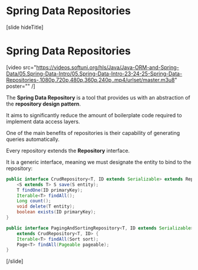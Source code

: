 # Spring Data Repositories

[slide hideTitle]

# Spring Data Repositories

[video src="https://videos.softuni.org/hls/Java/Java-ORM-and-Spring-Data/05.Spring-Data-Intro/05.Spring-Data-Intro-23-24-25-Spring-Data-Repositories-,1080p,720p,480p,360p,240p,.mp4/urlset/master.m3u8" poster="" /]

The **Spring Data Repository** is a tool that provides us with an abstraction of the **repository design pattern**.

It aims to significantly reduce the amount of boilerplate code required to implement data access layers.

One of the main benefits of repositories is their capability of generating queries automatically.

Every repository extends the **Repository** interface. 

It is a generic interface, meaning we must designate the entity to bind to the repository:

```java
public interface CrudRepository<T, ID extends Serializable> extends Repository<T, ID> {
    <S extends T> S save(S entity);
    T findOne(ID primaryKey);
    Iterable<T> findAll();
    Long count();
    void delete(T entity);
    boolean exists(ID primaryKey);
}

public interface PagingAndSortingRepository<T, ID extends Serializable> 
    extends CrudRepository<T, ID> {
    Iterable<T> findAll(Sort sort);
    Page<T> findAll(Pageable pageable);
}
```

[/slide]

